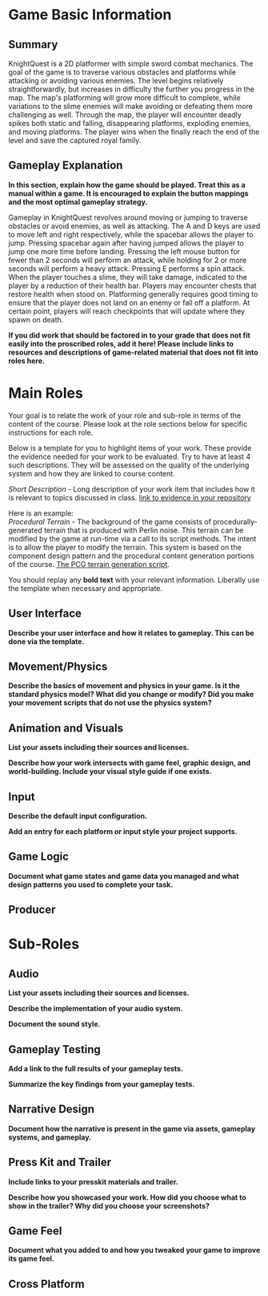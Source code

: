 # Game Basic Information #

## Summary ##

KnightQuest is a 2D platformer with simple sword combat mechanics. The goal of the game is to traverse various obstacles and platforms while attacking or avoiding various enemies. The level begins relatively straightforwardly, but increases in difficulty the further you progress in the map. The map's platforming will grow more difficult to complete, while variations to the slime enemies will make avoiding or defeating them more challenging as well. Through the map, the player will encounter deadly spikes both static and falling, disappearing platforms, exploding enemies, and moving platforms. The player wins when the finally reach the end of the level and save the captured royal family.

## Gameplay Explanation ##

**In this section, explain how the game should be played. Treat this as a manual within a game. It is encouraged to explain the button mappings and the most optimal gameplay strategy.**

Gameplay in KnightQuest revolves around moving or jumping to traverse obstacles or avoid enemies, as well as attacking. The A and D keys are used to move left and right respectively, while the spacebar allows the player to jump. Pressing spacebar again after having jumped allows the player to jump one more time before landing. Pressing the left mouse button for fewer than 2 seconds will perform an attack, while holding for 2 or more seconds will perform a heavy attack. Pressing E performs a spin attack. When the player touches a slime, they will take damage, indicated to the player by a reduction of their health bar. Players may encounter chests that restore health when stood on. Platforming generally requires good timing to ensure that the player does not land on an enemy or fall off a platform. At certain point, players will reach checkpoints that will update where they spawn on death. 


**If you did work that should be factored in to your grade that does not fit easily into the proscribed roles, add it here! Please include links to resources and descriptions of game-related material that does not fit into roles here.**

# Main Roles #

Your goal is to relate the work of your role and sub-role in terms of the content of the course. Please look at the role sections below for specific instructions for each role.

Below is a template for you to highlight items of your work. These provide the evidence needed for your work to be evaluated. Try to have at least 4 such descriptions. They will be assessed on the quality of the underlying system and how they are linked to course content. 

*Short Description* - Long description of your work item that includes how it is relevant to topics discussed in class. [link to evidence in your repository](https://github.com/dr-jam/ECS189L/edit/project-description/ProjectDocumentTemplate.md)

Here is an example:  
*Procedural Terrain* - The background of the game consists of procedurally-generated terrain that is produced with Perlin noise. This terrain can be modified by the game at run-time via a call to its script methods. The intent is to allow the player to modify the terrain. This system is based on the component design pattern and the procedural content generation portions of the course. [The PCG terrain generation script](https://github.com/dr-jam/CameraControlExercise/blob/513b927e87fc686fe627bf7d4ff6ff841cf34e9f/Obscura/Assets/Scripts/TerrainGenerator.cs#L6).

You should replay any **bold text** with your relevant information. Liberally use the template when necessary and appropriate.

## User Interface

**Describe your user interface and how it relates to gameplay. This can be done via the template.**

## Movement/Physics

**Describe the basics of movement and physics in your game. Is it the standard physics model? What did you change or modify? Did you make your movement scripts that do not use the physics system?**

## Animation and Visuals

**List your assets including their sources and licenses.**

**Describe how your work intersects with game feel, graphic design, and world-building. Include your visual style guide if one exists.**

## Input

**Describe the default input configuration.**

**Add an entry for each platform or input style your project supports.**

## Game Logic

**Document what game states and game data you managed and what design patterns you used to complete your task.**

## Producer



# Sub-Roles

## Audio

**List your assets including their sources and licenses.**

**Describe the implementation of your audio system.**

**Document the sound style.** 

## Gameplay Testing

**Add a link to the full results of your gameplay tests.**

**Summarize the key findings from your gameplay tests.**

## Narrative Design

**Document how the narrative is present in the game via assets, gameplay systems, and gameplay.** 

## Press Kit and Trailer

**Include links to your presskit materials and trailer.**

**Describe how you showcased your work. How did you choose what to show in the trailer? Why did you choose your screenshots?**

## Game Feel

**Document what you added to and how you tweaked your game to improve its game feel.**

## Cross Platform